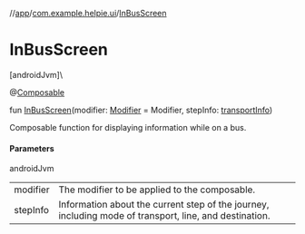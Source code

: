 //[app](../../index.md)/[com.example.helpie.ui](index.md)/[InBusScreen](-in-bus-screen.md)

# InBusScreen

[androidJvm]\

@[Composable](https://developer.android.com/reference/kotlin/androidx/compose/runtime/Composable.html)

fun [InBusScreen](-in-bus-screen.md)(modifier: [Modifier](https://developer.android.com/reference/kotlin/androidx/compose/ui/Modifier.html) = Modifier, stepInfo: [transportInfo](../com.example.helpie/transport-info/index.md))

Composable function for displaying information while on a bus.

#### Parameters

androidJvm

| | |
|---|---|
| modifier | The modifier to be applied to the composable. |
| stepInfo | Information about the current step of the journey, including mode of transport, line, and destination. |
